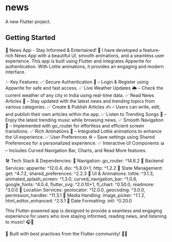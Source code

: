 # news

A new Flutter project.

## Getting Started

📰 News App - Stay Informed & Entertained! 🚀
I have developed a feature-rich News App with a beautiful UI, smooth animations, and a seamless user experience. This app is built using Flutter and integrates Appwrite for authentication. With Lottie animations, it provides an engaging and modern interface.

✨ Key Features:
✅ Secure Authentication 🔐 – Login & Register using Appwrite for safe and fast access.
✅ Live Weather Updates 🌦️ – Check the current weather of any city in India using real-time data.
✅ Read News Articles 📰 – Stay updated with the latest news and trending topics from various categories.
✅ Create & Publish Articles ✍️ – Users can write, edit, and publish their own articles within the app.
✅ Listen to Trending Songs 🎵 – Enjoy the latest trending music while browsing news.
✅ Smooth Navigation 🎯 – Implemented with go_router for effortless and efficient screen transitions.
✅ Rich Animations 🎨 – Integrated Lottie animations to enhance the UI experience.
✅ User Preferences ⚙️ – Save settings using Shared Preferences for a personalized experience.
✅ Interactive UI Components 📊 – Includes Curved Navigation Bar, Charts, and Read More features.

🛠 Tech Stack & Dependencies:
🔹 Navigation: go_router: ^14.6.2
🔹 Backend Services: appwrite: ^12.0.4, dio: ^5.8.0+1, http: ^1.2.2
🔹 State Management: get: ^4.7.2, shared_preferences: ^2.2.3
🔹 UI & Animations: lottie: ^3.1.3, animated_splash_screen: ^1.3.0, curved_navigation_bar: ^1.0.6, google_fonts: ^4.0.4, flutter_svg: ^2.0.10+1, fl_chart: ^0.50.0, readmore: ^3.0.0
🔹 Location Services: geolocator: ^12.0.0, geocoding: ^3.0.0, permission_handler: ^11.3.1
🔹 Media Handling: image_picker: ^1.1.2, html_editor_enhanced: ^2.5.1
🔹 Date Formatting: intl: ^0.20.0

This Flutter-powered app is designed to provide a seamless and engaging experience for users who love staying informed, reading news, and listening to music! 🎧📢

📌 Built with best practices from the Flutter community! 💙🔥
